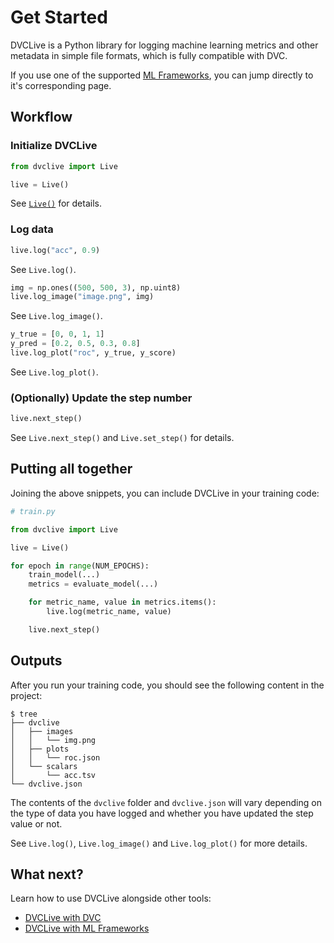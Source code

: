 # Get Started

DVCLive is a Python library for logging machine learning metrics and other
metadata in simple file formats, which is fully compatible with DVC.

<admon type="tip">

If you use one of the supported [ML Frameworks](/doc/dvclive/ml-frameworks), you
can jump directly to it's corresponding page.

</admon>

## Workflow

### Initialize DVCLive

```python
from dvclive import Live

live = Live()
```

See [`Live()`](/doc/dvclive/api-reference/live) for details.

### Log data

<toggle>
<tab title="Scalars">

```python
live.log("acc", 0.9)
```

See `Live.log()`.

</tab>
<tab title="Images">

```python
img = np.ones((500, 500, 3), np.uint8)
live.log_image("image.png", img)
```

See `Live.log_image()`.

</tab>
<tab title="Plots">

```python
y_true = [0, 0, 1, 1]
y_pred = [0.2, 0.5, 0.3, 0.8]
live.log_plot("roc", y_true, y_score)
```

See `Live.log_plot()`.

</tab>
</toggle>

### (Optionally) Update the step number

```python
live.next_step()
```

See `Live.next_step()` and `Live.set_step()` for details.

## Putting all together

Joining the above snippets, you can include DVCLive in your training code:

```python
# train.py

from dvclive import Live

live = Live()

for epoch in range(NUM_EPOCHS):
    train_model(...)
    metrics = evaluate_model(...)

    for metric_name, value in metrics.items():
        live.log(metric_name, value)

    live.next_step()
```

## Outputs

After you run your training code, you should see the following content in the
project:

```dvc
$ tree
├── dvclive
│   ├── images
│   │   └── img.png
│   ├── plots
│   │   └── roc.json
│   └── scalars
│       └── acc.tsv
└── dvclive.json
```

The contents of the `dvclive` folder and `dvclive.json` will vary depending on
the type of data you have logged and whether you have updated the step value or
not.

See `Live.log()`, `Live.log_image()` and `Live.log_plot()` for more details.

## What next?

Learn how to use DVCLive alongside other tools:

- [DVCLive with DVC](/docs/dvclive/dvclive-with-dvc)
- [DVCLive with ML Frameworks](/docs/dvclive/ml-frameworks)
